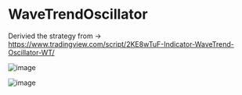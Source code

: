 # WaveTrendOscillator

Derivied the strategy from -> https://www.tradingview.com/script/2KE8wTuF-Indicator-WaveTrend-Oscillator-WT/

![image](https://github.com/user-attachments/assets/0e0fa7f3-2d65-4f62-9e86-e6b9705cc3cf)


![image](https://github.com/user-attachments/assets/0d6498fb-d5b0-4326-bb8e-c1b9e5e4889f)
